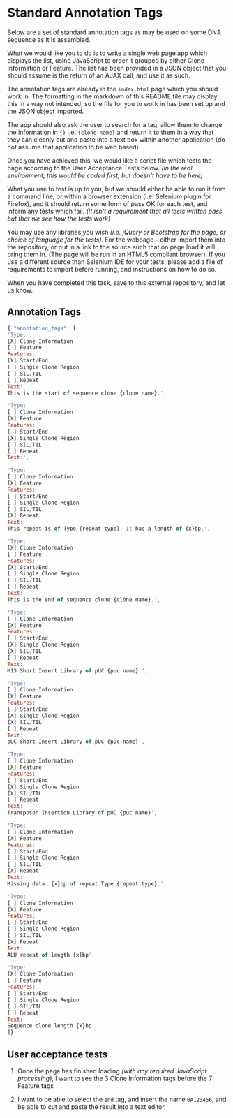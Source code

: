 Standard Annotation Tags
========================

Below are a set of standard annotation tags as may be used on some DNA sequence 
as it is assembled.

What we would like you to do is to write a single web page app which displays 
the list, using JavaScript to order it grouped by either Clone Information or 
Feature. The list has been provided in a JSON object that you should assume is 
the return of an AJAX call, and use it as such.

The annotation tags are already in the `index.html` page which you should work in.
The formatting in the markdown of this README file may display this in a way 
not intended, so the file for you to work in has been set up and the JSON 
object imported.

The app should also ask the user to search for a tag, allow them to change the
information in `{}` i.e. `{clone name}` and return it to them in a way that 
they can cleanly cut and paste into a text box within another application 
(do not assume that application to be web based).

Once you have achieved this, we would like a script file which tests the page according to the User Acceptance Tests below. *(in the real environment, this would be coded first, but doesn't have to be here)*

What you use to test is up to you, but we should either be able to run it from a command line, or within a browser extension (i.e. Selenium plugin for Firefox), and it should return some form of pass OK for each test, and inform any tests which fail. *(It isn't a requirement that all tests written pass, but that we see how the tests work)*

You may use any libraries you wish *(i.e. jQuery or Bootstrap for the page, or choice of language for the tests)*. 
For the webpage - either import them into the repository, or put in a link to the source such that on page load it will bring them in. (The page will be run in an HTML5 compliant browser). If you use a different source than Selenium IDE for your tests, please add a file of requirements to import before running, and instructions on how to do so.

When you have completed this task, save to this external repository, and let us know.

Annotation Tags
---------------

```javascript
{ "annotation_tags": [
'Type:
[X] Clone Information
[ ] Feature
Features:
[X] Start/End
[ ] Single Clone Region
[ ] SIL/TIL
[ ] Repeat
Text:
This is the start of sequence clone {clone name}.',

'Type:
[ ] Clone Information
[X] Feature
Features:
[ ] Start/End
[X] Single Clone Region
[ ] SIL/TIL
[ ] Repeat
Text:',

'Type:
[ ] Clone Information
[X] Feature
Features:
[ ] Start/End
[ ] Single Clone Region
[ ] SIL/TIL
[X] Repeat
Text:
This repeat is of Type {repeat type}. It has a length of {x}bp.',

'Type:
[X] Clone Information
[ ] Feature
Features:
[X] Start/End
[ ] Single Clone Region
[ ] SIL/TIL
[ ] Repeat
Text:
This is the end of sequence clone {clone name}.',

'Type:
[ ] Clone Information
[X] Feature
Features:
[ ] Start/End
[X] Single Clone Region
[X] SIL/TIL
[ ] Repeat
Text:
M13 Short Insert Library of pUC {puc name}.',

'Type:
[ ] Clone Information
[X] Feature
Features:
[ ] Start/End
[X] Single Clone Region
[X] SIL/TIL
[ ] Repeat
Text:
pUC Short Insert Library of pUC {puc name}',

'Type:
[ ] Clone Information
[X] Feature
Features:
[ ] Start/End
[X] Single Clone Region
[X] SIL/TIL
[ ] Repeat
Text:
Transposon Insertion Library of pUC {puc name}',

'Type:
[ ] Clone Information
[X] Feature
Features:
[ ] Start/End
[ ] Single Clone Region
[ ] SIL/TIL
[X] Repeat
Text:
Missing data. {x}bp of repeat Type {repeat type}.',

'Type:
[ ] Clone Information
[X] Feature
Features:
[ ] Start/End
[ ] Single Clone Region
[ ] SIL/TIL
[X] Repeat
Text:
ALU repeat of length {x}bp',

'Type:
[X] Clone Information
[ ] Feature
Features:
[ ] Start/End
[ ] Single Clone Region
[ ] SIL/TIL
[ ] Repeat
Text:
Sequence clone length {x}bp'
]}
```
User acceptance tests
---------------------

 1) Once the page has finished loading *(with any required JavaScript processing)*, I want to see the 3 Clone Information tags before the 7 Feature tags

 2) I want to be able to select the `end` tag, and insert the name `BA123456`, and be able to cut and paste the result into a text editor.